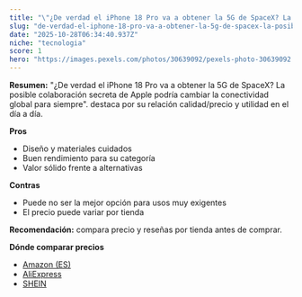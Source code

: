 ```yaml
---
title: "\"¿De verdad el iPhone 18 Pro va a obtener la 5G de SpaceX? La posible colaboración secreta de Apple podría cambiar la conectividad global para siempre\"."
slug: "de-verdad-el-iphone-18-pro-va-a-obtener-la-5g-de-spacex-la-posible-colaboracion-"
date: "2025-10-28T06:34:40.937Z"
niche: "tecnologia"
score: 1
hero: "https://images.pexels.com/photos/30639092/pexels-photo-30639092.jpeg?auto=compress&cs=tinysrgb&fit=crop&h=627&w=1200&auto=compress&cs=tinysrgb&w=1200&h=675&fit=crop"
---
```


**Resumen:** "¿De verdad el iPhone 18 Pro va a obtener la 5G de SpaceX? La posible colaboración secreta de Apple podría cambiar la conectividad global para siempre". destaca por su relación calidad/precio y utilidad en el día a día.

**Pros**
- Diseño y materiales cuidados
- Buen rendimiento para su categoría
- Valor sólido frente a alternativas

**Contras**
- Puede no ser la mejor opción para usos muy exigentes
- El precio puede variar por tienda

**Recomendación:** compara precio y reseñas por tienda antes de comprar.

**Dónde comparar precios**
- [Amazon (ES)](https://www.amazon.es/s?k=%22%C2%BFDe%20verdad%20el%20iPhone%2018%20Pro%20va%20a%20obtener%20la%205G%20de%20SpaceX%3F%20La%20posible%20colaboraci%C3%B3n%20secreta%20de%20Apple%20podr%C3%ADa%20cambiar%20la%20conectividad%20global%20para%20siempre%22.&tag=teknovashop25-21)
- [AliExpress](https://www.aliexpress.com/wholesale?SearchText=%22%C2%BFDe%20verdad%20el%20iPhone%2018%20Pro%20va%20a%20obtener%20la%205G%20de%20SpaceX%3F%20La%20posible%20colaboraci%C3%B3n%20secreta%20de%20Apple%20podr%C3%ADa%20cambiar%20la%20conectividad%20global%20para%20siempre%22.)
- [SHEIN](https://www.shein.com/pdsearch/%22%C2%BFDe%20verdad%20el%20iPhone%2018%20Pro%20va%20a%20obtener%20la%205G%20de%20SpaceX%3F%20La%20posible%20colaboraci%C3%B3n%20secreta%20de%20Apple%20podr%C3%ADa%20cambiar%20la%20conectividad%20global%20para%20siempre%22.)